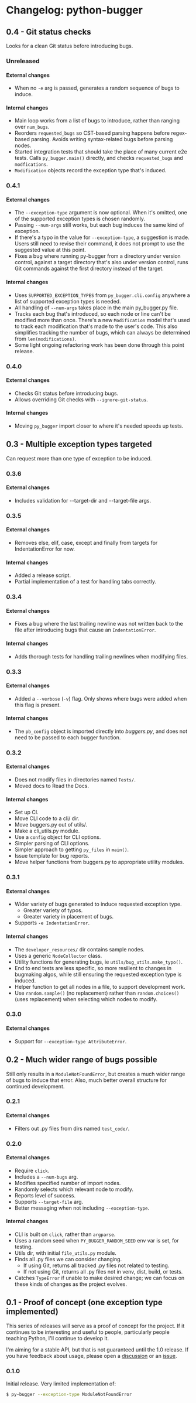 Changelog: python-bugger
===

0.4 - Git status checks
---

Looks for a clean Git status before introducing bugs.

### Unreleased

#### External changes

- When no `-e` arg is passed, generates a random sequence of bugs to induce.

#### Internal changes

- Main loop works from a list of bugs to introduce, rather than ranging over `num_bugs`.
- Reorders `requested_bugs` so CST-based parsing happens before regex-based parsing. Avoids writing syntax-related bugs before parsing nodes.
- Started integration tests that should take the place of many current e2e tests. Calls `py_bugger.main()` directly, and checks `requested_bugs` and `modfications`.
- `Modification` objects record the exception type that's induced.

### 0.4.1

#### External changes

- The `--exception-type` argument is now optional. When it's omitted, one of the supported exception types is chosen randomly.
- Passing `--num-args` still works, but each bug induces the same kind of exception.
- If there's a typo in the value for `--exception-type`, a suggestion is made. Users still need to revise their command, it does not prompt to use the suggested value at this point.
- Fixes a bug where running py-bugger from a directory under version control, against a target directory that's also under version control, runs Git commands against the first directory instead of the target.

#### Internal changes

- Uses `SUPPORTED_EXCEPTION_TYPES` from `py_bugger.cli.config` anywhere a list of supported exception types is needed.
- All handling of `--num-args` takes place in the main py_bugger.py file.
- Tracks each bug that's introduced, so each node or line can't be modified more than once. There's a new `Modification` model that's used to track each modification that's made to the user's code. This also simplifies tracking the number of bugs, which can always be determined from `len(modifications)`.
- Some light ongoing refactoring work has been done through this point release.

### 0.4.0

#### External changes

- Checks Git status before introducing bugs.
- Allows overriding Git checks with `--ignore-git-status`.

#### Internal changes

- Moving `py_bugger` import closer to where it's needed speeds up tests.


0.3 - Multiple exception types targeted
---

Can request more than one type of exception to be induced.

### 0.3.6

#### External changes

- Includes validation for --target-dir and --target-file args.

### 0.3.5

#### External changes

- Removes else, elif, case, except and finally from targets for IndentationError for now.

#### Internal changes

- Added a release script.
- Partial implementation of a test for handling tabs correctly.

### 0.3.4

#### External changes

- Fixes a bug where the last trailing newline was not written back to the file after introducing bugs that cause an `IndentationError`.

#### Internal changes

- Adds thorough tests for handling trailing newlines when modifying files.

### 0.3.3

#### External changes

- Added a `--verbose` (`-v`) flag. Only shows where bugs were added when this flag is present.

#### Internal changes

- The `pb_config` object is imported directly into *buggers.py*, and does not need to be passed to each bugger function.

### 0.3.2

#### External changes

- Does not modify files in directories named `Tests/`.
- Moved docs to Read the Docs.

#### Internal changes

- Set up CI.
- Move CLI code to a cli/ dir.
- Move buggers.py out of utils/.
- Make a cli_utils.py module.
- Use a `config` object for CLI options.
- Simpler parsing of CLI options.
- Simpler approach to getting `py_files` in `main()`.
- Issue template for bug reports.
- Move helper functions from buggers.py to appropriate utility modules.

### 0.3.1

#### External changes

- Wider variety of bugs generated to induce requested exception type.
    - Greater variety of typos.
    - Greater variety in placement of bugs.
- Supports `-e IndentationError`.

#### Internal changes

- The `developer_resources/` dir contains sample nodes.
- Uses a generic `NodeCollector` class.
- Utility functions for generating bugs, ie `utils/bug_utils.make_typo()`.
- End to end tests are less specific, so more resilient to changes in bugmaking algos, while still ensuring the requested exception type is induced.
- Helper function to get all nodes in a file, to support development work.
- Use `random.sample()` (no replacement) rather than `random.choices()` (uses replacement) when selecting which nodes to modify.

### 0.3.0

#### External changes

- Support for `--exception-type AttributeError`.


0.2 - Much wider range of bugs possible
---

Still only results in a `ModuleNotFoundError`, but creates a much wider range of bugs to induce that error. Also, much better overall structure for continued development.

### 0.2.1

#### External changes

- Filters out .py files from dirs named `test_code/`.

### 0.2.0

#### External changes

- Require `click`.
- Includes a `--num-bugs` arg.
- Modifies specified number of import nodes.
- Randomly selects which relevant node to modify.
- Reports level of success.
- Supports `--target-file` arg.
- Better messaging when not including `--exception-type`.

#### Internal changes

- CLI is built on `click`, rather than `argparse`.
- Uses a random seed when `PY_BUGGER_RANDOM_SEED` env var is set, for testing.
- Utils dir, with initial `file_utils.py` module.
- Finds all .py files we can consider changing.
    - If using Git, returns all tracked .py files not related to testing.
    - If not using Git, returns all .py files not in venv, dist, build, or tests.
- Catches `TypeError` if unable to make desired change; we can focus on these kinds of changes as the project evolves.


0.1 - Proof of concept (one exception type implemented)
---

This series of releases will serve as a proof of concept for the project. If it continues to be interesting and useful to people, particularly people teaching Python, I'll continue to develop it.

I'm aiming for a stable API, but that is not guaranteed until the 1.0 release. If you have feedback about usage, please open a [discussion](https://github.com/ehmatthes/py-bugger/discussions/new/choose) or an [issue](https://github.com/ehmatthes/py-bugger/issues/new/choose).

### 0.1.0

Initial release. Very limited implementation of:

```sh
$ py-bugger --exception-type ModuleNotFoundError
```
